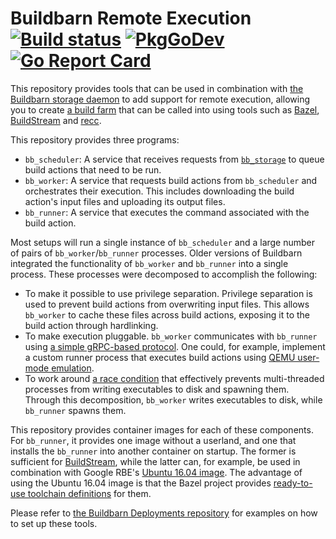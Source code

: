 # Buildbarn Remote Execution [![Build status](https://github.com/buildbarn/bb-remote-execution/workflows/master/badge.svg)](https://github.com/buildbarn/bb-remote-execution/actions) [![PkgGoDev](https://pkg.go.dev/badge/github.com/buildbarn/bb-remote-execution)](https://pkg.go.dev/github.com/buildbarn/bb-remote-execution) [![Go Report Card](https://goreportcard.com/badge/github.com/buildbarn/bb-remote-execution)](https://goreportcard.com/report/github.com/buildbarn/bb-remote-execution)

This repository provides tools that can be used in combination with
[the Buildbarn storage daemon](https://github.com/buildbarn/bb-storage)
to add support for remote execution, allowing you to create
[a build farm](https://en.wikipedia.org/wiki/Compile_farm) that can be
called into using tools such as [Bazel](https://bazel.build/),
[BuildStream](https://wiki.gnome.org/Projects/BuildStream) and
[recc](https://gitlab.com/bloomberg/recc).

This repository provides three programs:

- `bb_scheduler`: A service that receives requests from
  [`bb_storage`](https://github.com/buildbarn/bb-storage) to queue build
  actions that need to be run.
- `bb_worker`: A service that requests build actions from `bb_scheduler`
  and orchestrates their execution. This includes downloading the build
  action's input files and uploading its output files.
- `bb_runner`: A service that executes the command associated with the
  build action.

Most setups will run a single instance of `bb_scheduler` and a large
number of pairs of `bb_worker`/`bb_runner` processes. Older versions of
Buildbarn integrated the functionality of `bb_worker` and `bb_runner`
into a single process. These processes were decomposed to accomplish the
following:

- To make it possible to use privilege separation. Privilege separation
  is used to prevent build actions from overwriting input files. This
  allows `bb_worker` to cache these files across build actions,
  exposing it to the build action through hardlinking.
- To make execution pluggable. `bb_worker` communicates with `bb_runner`
  using [a simple gRPC-based protocol](https://github.com/buildbarn/bb-remote-execution/blob/master/pkg/proto/runner/runner.proto).
  One could, for example, implement a custom runner process that
  executes build actions using [QEMU user-mode emulation](https://www.qemu.org/).
- To work around [a race condition](https://github.com/golang/go/issues/22315)
  that effectively prevents multi-threaded processes from writing
  executables to disk and spawning them. Through this decomposition,
  `bb_worker` writes executables to disk, while `bb_runner` spawns them.

This repository provides container images for each of these components.
For `bb_runner`, it provides one image without a userland, and one that
installs the `bb_runner` into another container on startup. The former
is sufficient for [BuildStream](https://buildstream.build), while the
latter can, for example, be used in combination with Google RBE's
[Ubuntu 16.04 image](https://console.cloud.google.com/marketplace/details/google/rbe-ubuntu16-04).
The advantage of using the Ubuntu 16.04 image is that the Bazel project
provides [ready-to-use toolchain definitions](https://github.com/bazelbuild/bazel-toolchains)
for them.

Please refer to [the Buildbarn Deployments repository](https://github.com/buildbarn/bb-deployments)
for examples on how to set up these tools.
